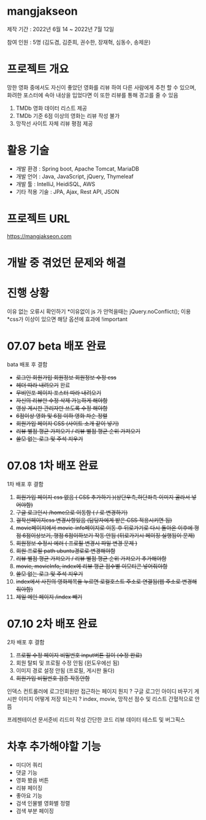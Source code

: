 # mangjakseon
제작 기간 : 2022년 6월 14 ~ 2022년 7월 12일

참여 인원 : 5명 (김도겸, 김준희, 권수한, 장재혁, 심동수, 송제운)

# 프로젝트 개요
망한 영화 중에서도 자신이 좋았던 영화를 리뷰 하여
다른 사람에게 추천 할 수 있으며,
화려한 포스터에 속아 내상을 입었다면 이 또한 리뷰를 통해 경고를 줄 수 있음


1. TMDb 영화 데이터 리스트 제공
2. TMDb 기준 6점 이상의 영화는 리뷰 작성 불가
3. 망작선 사이트 자체 리뷰 평점 제공

# 활용 기술
* 개발 환경 : Spring boot, Apache Tomcat, MariaDB
* 개발 언어 : Java, JavaScript, jQuery, Thymeleaf
* 개발 툴 : IntelliJ, HeidiSQL, AWS
* 기타 적용 기술 : JPA, Ajax, Rest API, JSON

# 프로젝트 URL
https://mangjakseon.com


# 개발 중 겪었던 문제와 해결


# 진행 상황

이유 없는 오류시 확인하기
*이유없이 js 가 안먹을때는 jQuery.noConflict(); 이용
*css가 이상이 있으면 해당 옵션에 효과에 !important
# 07.07 beta 배포 완료

bata 배포 후 결함
* ~~로그인 회원가입 회원정보 회원정보 수정 css~~ 
* ~~헤더 따라 내려오기~~ 완료
* ~~무비인포 페이지 포스터 따라 내려오기~~ 
* ~~자신의 리뷰만 수정 삭제 가능하게 해야함~~ 
* ~~영상 게시판 관리자만 쓰도록 수정 해야함~~ 
* ~~6점이상 영화 및 6점 이하 영화 차순 정렬~~
* ~~회원가입 페이지 CSS (사이트 소개 같이 넣기)~~
* ~~리뷰 별점 평균 가져오기 / 리뷰 별점 평균 순위 가져오기~~
* ~~쓸모 없는 로그 및 주석 지우기~~

# 07.08 1차 배포 완료

1차 배포 후 결함
1. ~~회원가입 페이지 css 없음 ( CSS 추가하기 )(상단우측,하단좌측 이미지 골라서 넣어야함)~~
2. ~~구글 로그인시 /home으로 이동함 ( / 로 변경하기)~~
3. ~~걸작선페이지css 변경사항있음 (담당자에게 받은 CSS 적용시키면 됨)~~
4. ~~movie페이지에서 movie-info페이지로 이동 후 뒤로가기로 다시 돌아온 이후에
   평점 6점이상보기, 평점 6점이하보기 작동 안됨 (뒤로가기시 페이징 실행됨이 문제)~~
5. ~~회원정보 수정시 에러 ( 프로필 변경시 파일 변경 문제 )~~
6. ~~회원 프로필 path ubuntu경로로 변경해야함~~
7. ~~리뷰 별점 평균 가져오기 / 리뷰 별점 평균 순위 가져오기 추가해야함~~
8. ~~movie, movieInfo, index에 리뷰 평균 점수별 이모티콘 넣어줘야함~~
9. ~~쓸모 없는 로그 및 주석 지우기~~
10. ~~index에서 사진의 영화제목을 누르면 로컬호스트 주소로 연결됨(웹 주소로 변경해 줘야함)~~
11. ~~제일 메인 페이지 /index 빼기~~


# 07.10 2차 배포 완료

2차 배포 후 결함
1. ~~프로필 수정 페이지 비밀번호 input버튼 길이 (수정 완료)~~
2. 회원 탈퇴 및 프로필 수정 안됨 (윈도우에선 됨)
3. 이미지 경로 설정 안됨 (프로필, 게시판 둘다)
4. ~~회원가입 비밀번호 검증 작동안함~~


인덱스 컨트롤러에 로그인회원만 접근하는 페이지 뭔지 ?
구글 로그인 아이디 바꾸기
게시판 이미지 어떻게 저장 되는지 ?
index, movie, 망작선 점수 및 리스트 간혈적으로 안뜸 

프레젠테이션 문서준비
리드미 작성
간단한 코드 리뷰
데이터 테스트 및 버그픽스

# 차후 추가해야할 기능
* 미디어 쿼리
* 댓글 기능
* 영화 봤음 버튼
* 리뷰 페이징
* 좋아요 기능
* 검색 인물별 영화별 정렬
* 검색 부분 페이징